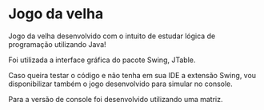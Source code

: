 # Jogo da velha

Jogo da velha desenvolvido com o intuito de estudar lógica de programação utilizando Java!

Foi utilizada a interface gráfica do pacote Swing, JTable.

Caso queira testar o código e não tenha em sua IDE a extensão Swing, vou disponibilizar também o jogo desenvolvido para simular no console. 

Para a versão de console foi desenvolvido utilizando uma matriz.

